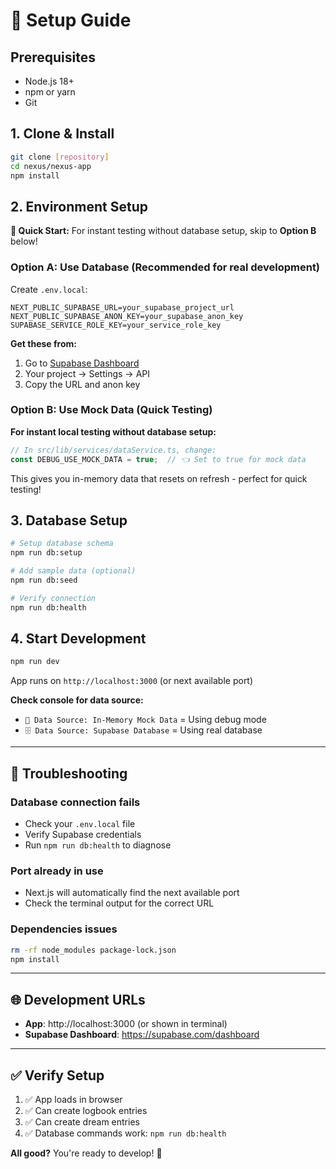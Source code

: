 # 🚀 Setup Guide

## **Prerequisites**
- Node.js 18+
- npm or yarn
- Git

## **1. Clone & Install**
```bash
git clone [repository]
cd nexus/nexus-app
npm install
```

## **2. Environment Setup**

**🚩 Quick Start:** For instant testing without database setup, skip to **Option B** below!

### **Option A: Use Database (Recommended for real development)**

Create `.env.local`:
```env
NEXT_PUBLIC_SUPABASE_URL=your_supabase_project_url
NEXT_PUBLIC_SUPABASE_ANON_KEY=your_supabase_anon_key
SUPABASE_SERVICE_ROLE_KEY=your_service_role_key
```

**Get these from:**
1. Go to [Supabase Dashboard](https://supabase.com/dashboard)
2. Your project → Settings → API
3. Copy the URL and anon key

### **Option B: Use Mock Data (Quick Testing)**

**For instant local testing without database setup:**

```typescript
// In src/lib/services/dataService.ts, change:
const DEBUG_USE_MOCK_DATA = true;  // 👈 Set to true for mock data
```

This gives you in-memory data that resets on refresh - perfect for quick testing!

## **3. Database Setup**
```bash
# Setup database schema
npm run db:setup

# Add sample data (optional)
npm run db:seed

# Verify connection
npm run db:health
```

## **4. Start Development**
```bash
npm run dev
```

App runs on `http://localhost:3000` (or next available port)

**Check console for data source:**
- `🧪 Data Source: In-Memory Mock Data` = Using debug mode
- `🗄️ Data Source: Supabase Database` = Using real database

---

## **🔧 Troubleshooting**

### **Database connection fails**
- Check your `.env.local` file
- Verify Supabase credentials
- Run `npm run db:health` to diagnose

### **Port already in use**
- Next.js will automatically find the next available port
- Check the terminal output for the correct URL

### **Dependencies issues**
```bash
rm -rf node_modules package-lock.json
npm install
```

---

## **🌐 Development URLs**

- **App**: http://localhost:3000 (or shown in terminal)
- **Supabase Dashboard**: https://supabase.com/dashboard

---

## **✅ Verify Setup**

1. ✅ App loads in browser
2. ✅ Can create logbook entries
3. ✅ Can create dream entries  
4. ✅ Database commands work: `npm run db:health`

**All good?** You're ready to develop! 🎉 